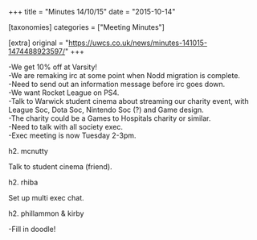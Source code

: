 +++
title = "Minutes 14/10/15"
date = "2015-10-14"

[taxonomies]
categories = ["Meeting Minutes"]

[extra]
original = "https://uwcs.co.uk/news/minutes-141015-1474488923597/"
+++

\-We get 10% off at Varsity\!  
\-We are remaking irc at some point when Nodd migration is complete.  
\-Need to send out an information message before irc goes down.  
\-We want Rocket League on PS4.  
\-Talk to Warwick student cinema about streaming our charity event, with League Soc, Dota Soc, Nintendo Soc (?) and Game design.  
\-The charity could be a Games to Hospitals charity or similar.  
\-Need to talk with all society exec.  
\-Exec meeting is now Tuesday 2-3pm.

h2. mcnutty

Talk to student cinema (friend).

h2. rhiba

Set up multi exec chat.

h2. phillammon & kirby

\-Fill in doodle\!

